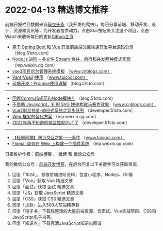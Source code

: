 # 2022-04-13 精选博文推荐

前端日报栏目数据来自[码农头条](https://toutiao.qdkfweb.cn/)（我开发的爬虫），每日分享前端、移动开发、设计、资源和资讯等，为开发者提供动力，点击Star按钮来关注这个项目，点击Watch来收听每日的更新[Github主页](https://github.com/kujian/frontendDaily)
* [基于 Spring Boot 和 Vue 开发前后端分离快速开发平台源码分享](https://blog.51cto.com/u_15593003/5200599) （blog.51cto.com）
* [Node.js 进阶 &#8211; 多文件 Stream 合并，串行和并发两种模式实现](https://mp.weixin.qq.com/s?__biz=Mzg4MTYwMzY1Mw==&mid=2247502586&idx=1&sn=e955414e02d5a2acda161a361f68f13b) （mp.weixin.qq.com）
* [vue3项目后台管理系统模板](https://www.cnblogs.com/zhang-hong/p/16136121.html) （www.cnblogs.com）
* [Vant(Vue2)使用](http://www.tuicool.com/articles/hit/UZfQvyR) （www.tuicool.com）
* [前端开发：Promise使用详解](https://blog.51cto.com/u_15440725/5196626) （blog.51cto.com）

***
* [回顾CommJS规范和Node模块儿](https://blog.51cto.com/u_15531399/5199742) （blog.51cto.com）
* [不借助 Javascript，利用 SVG 快速构建马赛克效果](https://www.cnblogs.com/coco1s/p/16134088.html) （www.cnblogs.com）
* [Vue2剥丝抽茧-响应式系统之异步队列](https://developer.51cto.com/article/706280.html) （developer.51cto.com）
* [Web 框架的替代方案](https://mp.weixin.qq.com/s?__biz=MzI0MzIyMDM5Ng==&mid=2649844787&idx=1&sn=398627849fab7d335f7877a44c390103) （mp.weixin.qq.com）
* [2022年再不知道前端监控就OUT了](https://developer.51cto.com/article/706271.html) （developer.51cto.com）

***
* [【轻聊前端】网页交互之匙——事件](http://www.tuicool.com/articles/hit/2MZ3E3F) （www.tuicool.com）
* [Figma: 如何在 Web 上构建一个插件系统](https://mp.weixin.qq.com/s?__biz=MzkyOTIxMDAzNw==&mid=2247492217&idx=1&sn=e19b83e7acaf0f671840a483b66c0d0c) （mp.weixin.qq.com）

日报维护作者：[前端博客](https://qdkfweb.cn/) 、 [微博](http://weibo.com/kujian) 和 [微信公众号](https://open.weixin.qq.com/qr/code?username=caibaojian_com)

我的微信公众号：[前端开发博客](https://open.weixin.qq.com/qr/code?username=caibaojian_com)，在后台回复以下关键字可以获取资源。

1. 回复「1024」，领取前端进阶资料，包含小程序、Nodejs、Git等
2. 回复「Vue」获取 Vue 精选文章
3. 回复「面试」获取 面试 精选文章
4. 回复「JS」获取 JavaScript 精选文章
5. 回复「CSS」获取 CSS 精选文章
6. 回复「加群」进入500人前端精英群
7. 回复「电子书」下载我整理的大量前端资源，含面试、Vue实战项目、CSS和JavaScript电子书等。
8. 回复「知识点」下载高清JavaScript知识点图谱